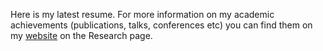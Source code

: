 Here is my latest resume. 
For more information on my academic achievements (publications, talks, conferences etc) 
you can find them on my [website](https://nataliegref.weebly.com/) on the Research page.
